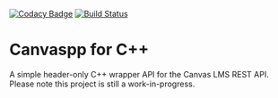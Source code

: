 [![Codacy Badge](https://api.codacy.com/project/badge/Grade/1bb776548b984a57b0e216a6676f0d01)](https://app.codacy.com/manual/asuradev99/Canvaspp?utm_source=github.com&utm_medium=referral&utm_content=asuradev99/Canvaspp&utm_campaign=Badge_Grade_Dashboard)
[![Build Status](https://circleci.com/gh/asuradev99/Canvaspp.svg?style=svg)](https://circleci.com/gh/asuradev99/Canvaspp)
# Canvaspp for C++
A simple header-only C++ wrapper API for the Canvas LMS REST API. 
Please note this project is still a work-in-progress.
